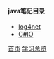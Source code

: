 #### java笔记目录

* [log4net](201904001.md)
* [C#IO](201904002.md)


[首页](../../README.md)  [学习总览](../../introduction/studyCatalogList.md)
